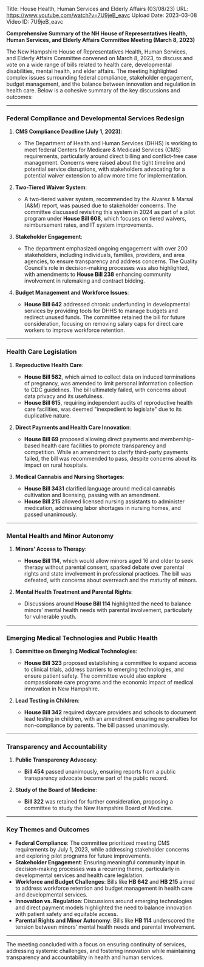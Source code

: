 Title: House Health, Human Services and Elderly Affairs (03/08/23)
URL: https://www.youtube.com/watch?v=7U9jeB_eavc
Upload Date: 2023-03-08
Video ID: 7U9jeB_eavc

**Comprehensive Summary of the NH House of Representatives Health, Human Services, and Elderly Affairs Committee Meeting (March 8, 2023)**

The New Hampshire House of Representatives Health, Human Services, and Elderly Affairs Committee convened on March 8, 2023, to discuss and vote on a wide range of bills related to health care, developmental disabilities, mental health, and elder affairs. The meeting highlighted complex issues surrounding federal compliance, stakeholder engagement, budget management, and the balance between innovation and regulation in health care. Below is a cohesive summary of the key discussions and outcomes:

---

### **Federal Compliance and Developmental Services Redesign**
1. **CMS Compliance Deadline (July 1, 2023)**:
   - The Department of Health and Human Services (DHHS) is working to meet federal Centers for Medicare & Medicaid Services (CMS) requirements, particularly around direct billing and conflict-free case management. Concerns were raised about the tight timeline and potential service disruptions, with stakeholders advocating for a potential waiver extension to allow more time for implementation.

2. **Two-Tiered Waiver System**:
   - A two-tiered waiver system, recommended by the Alvarez & Marsal (A&M) report, was paused due to stakeholder concerns. The committee discussed revisiting this system in 2024 as part of a pilot program under **House Bill 608**, which focuses on tiered waivers, reimbursement rates, and IT system improvements.

3. **Stakeholder Engagement**:
   - The department emphasized ongoing engagement with over 200 stakeholders, including individuals, families, providers, and area agencies, to ensure transparency and address concerns. The Quality Council’s role in decision-making processes was also highlighted, with amendments to **House Bill 238** enhancing community involvement in rulemaking and contract bidding.

4. **Budget Management and Workforce Issues**:
   - **House Bill 642** addressed chronic underfunding in developmental services by providing tools for DHHS to manage budgets and redirect unused funds. The committee retained the bill for future consideration, focusing on removing salary caps for direct care workers to improve workforce retention.

---

### **Health Care Legislation**
1. **Reproductive Health Care**:
   - **House Bill 582**, which aimed to collect data on induced terminations of pregnancy, was amended to limit personal information collection to CDC guidelines. The bill ultimately failed, with concerns about data privacy and its usefulness.
   - **House Bill 615**, requiring independent audits of reproductive health care facilities, was deemed "inexpedient to legislate" due to its duplicative nature.

2. **Direct Payments and Health Care Innovation**:
   - **House Bill 69** proposed allowing direct payments and membership-based health care facilities to promote transparency and competition. While an amendment to clarify third-party payments failed, the bill was recommended to pass, despite concerns about its impact on rural hospitals.

3. **Medical Cannabis and Nursing Shortages**:
   - **House Bill 3431** clarified language around medical cannabis cultivation and licensing, passing with an amendment.
   - **House Bill 215** allowed licensed nursing assistants to administer medication, addressing labor shortages in nursing homes, and passed unanimously.

---

### **Mental Health and Minor Autonomy**
1. **Minors’ Access to Therapy**:
   - **House Bill 114**, which would allow minors aged 16 and older to seek therapy without parental consent, sparked debate over parental rights and state involvement in professional practices. The bill was defeated, with concerns about overreach and the maturity of minors.

2. **Mental Health Treatment and Parental Rights**:
   - Discussions around **House Bill 114** highlighted the need to balance minors’ mental health needs with parental involvement, particularly for vulnerable youth.

---

### **Emerging Medical Technologies and Public Health**
1. **Committee on Emerging Medical Technologies**:
   - **House Bill 323** proposed establishing a committee to expand access to clinical trials, address barriers to emerging technologies, and ensure patient safety. The committee would also explore compassionate care programs and the economic impact of medical innovation in New Hampshire.

2. **Lead Testing in Children**:
   - **House Bill 342** required daycare providers and schools to document lead testing in children, with an amendment ensuring no penalties for non-compliance by parents. The bill passed unanimously.

---

### **Transparency and Accountability**
1. **Public Transparency Advocacy**:
   - **Bill 454** passed unanimously, ensuring reports from a public transparency advocate become part of the public record.

2. **Study of the Board of Medicine**:
   - **Bill 322** was retained for further consideration, proposing a committee to study the New Hampshire Board of Medicine.

---

### **Key Themes and Outcomes**
- **Federal Compliance**: The committee prioritized meeting CMS requirements by July 1, 2023, while addressing stakeholder concerns and exploring pilot programs for future improvements.
- **Stakeholder Engagement**: Ensuring meaningful community input in decision-making processes was a recurring theme, particularly in developmental services and health care legislation.
- **Workforce and Budget Challenges**: Bills like **HB 642** and **HB 215** aimed to address workforce retention and budget management in health care and developmental services.
- **Innovation vs. Regulation**: Discussions around emerging technologies and direct payment models highlighted the need to balance innovation with patient safety and equitable access.
- **Parental Rights and Minor Autonomy**: Bills like **HB 114** underscored the tension between minors’ mental health needs and parental involvement.

---

The meeting concluded with a focus on ensuring continuity of services, addressing systemic challenges, and fostering innovation while maintaining transparency and accountability in health and human services.